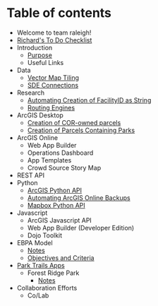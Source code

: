 # Table of contents

* Welcome to team raleigh!
* [Richard's To Do Checklist](to-do-checklist.md)
* Introduction
  * [Purpose](untitled/purpose.md)
  * Useful Links
* Data
  * [Vector Map Tiling](data/map-tiling.md)
  * [SDE Connections](data/sde-connections.md)
* Research
  * [Automating Creation of FacilityID as String](research/untitled-1.md)
  * [Routing Engines](research/routing-engines.md)
* ArcGIS Desktop
  * [Creation of COR-owned parcels](arcgis-desktop/creation-of-cor-owned-parcels.md)
  * [Creation of Parcels Containing Parks](arcgis-desktop/creation-of-parcels-containing-parks.md)
* ArcGIS Online
  * Web App Builder
  * Operations Dashboard
  * App Templates
  * Crowd Source Story Map
* REST API
* Python
  * [ArcGIS Python API](python/arcgis-python-api.md)
  * [Automating ArcGIS Online Backups](python/automating-arcgis-online-backups.md)
  * [Mapbox Python API](python/mapbox-python-api.md)
* Javascript
  * ArcGIS Javascript API
  * Web App Builder \(Developer Edition\)
  * Dojo Toolkit
* EBPA Model
  * [Notes](ebpa-model/notes.md)
  * [Objectives and Criteria](ebpa-model/objectives-and-criteria.md)
* [Park Trails Apps](park-trails-apps/README.md)
  * Forest Ridge Park
    * [Notes](park-trails-apps/forest-ridge-park/notes.md)
* Collaboration Efforts
  * Co/Lab

